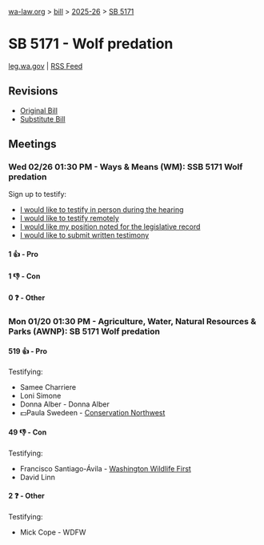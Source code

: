 [wa-law.org](/) > [bill](/bill/) > [2025-26](/bill/2025-26/) > [SB 5171](/bill/2025-26/sb/5171/)

# SB 5171 - Wolf predation
[leg.wa.gov](https://app.leg.wa.gov/billsummary?BillNumber=5171&Year=2025&Initiative=false) | [RSS Feed](./rss.xml)

## Revisions
* [Original Bill](1/)
* [Substitute Bill](S/)

## Meetings
### Wed 02/26 01:30 PM - Ways & Means (WM): SSB 5171 Wolf predation
Sign up to testify:
* [I would like to testify in person during the hearing](https://app.leg.wa.gov/csi/Testifier/Add?chamber=House&mId=32889&aId=164978&caId=26186&tId=1)
* [I would like to testify remotely](https://app.leg.wa.gov/csi/Testifier/Add?chamber=House&mId=32889&aId=164978&caId=26186&tId=2)
* [I would like my position noted for the legislative record](https://app.leg.wa.gov/csi/Testifier/Add?chamber=House&mId=32889&aId=164978&caId=26186&tId=3)
* [I would like to submit written testimony](https://app.leg.wa.gov/csi/Testifier/Add?chamber=House&mId=32889&aId=164978&caId=26186&tId=4)

#### 1 👍 - Pro

#### 1 👎 - Con

#### 0 ❓ - Other

### Mon 01/20 01:30 PM - Agriculture, Water, Natural Resources & Parks (AWNP): SB 5171 Wolf predation
#### 519 👍 - Pro
Testifying:
* Samee Charriere
* Loni Simone
* Donna Alber - Donna Alber
* 💵Paula Swedeen - [Conservation Northwest](/org/conservation_northwest/)

#### 49 👎 - Con
Testifying:
* Francisco Santiago-Ávila - [Washington Wildlife First](/org/washington_wildlife_first/)
* David Linn

#### 2 ❓ - Other
Testifying:
* Mick Cope - WDFW
